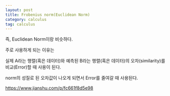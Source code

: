 ```yaml
---
layout: post
title: Frobenius norm(Euclidean Norm)
category: calculus
tag: calculus
---
```


즉, Euclidean Norm이랑 비슷하다.

주로 사용하게 되는 이유는

실제 A라는 행렬(혹은 데이터)와 예측된 B라는 행렬(혹은 데이터)의 오차(similarity)를 비교(Error)할 때 사용이 된다.

norm의 성질로 된 오차값이 나오게 되면서 Error를 줄여갈 때 사용된다.

https://www.jianshu.com/p/fc661f8d5e98
